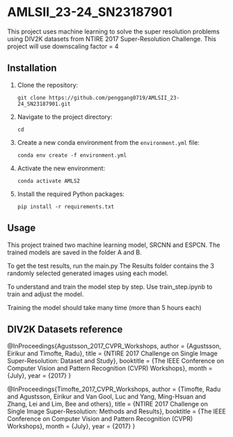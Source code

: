 # AMLSII_23-24_SN23187901

This project uses machine learning to solve the super resolution problems using DIV2K datasets from NTIRE 2017 Super-Resolution Challenge. This project will use downscaling factor = 4

## Installation

1. Clone the repository:
    ```
    git clone https://github.com/penggang0719/AMLSII_23-24_SN23187901.git
    ```

2. Navigate to the project directory:
    ```
    cd 
    ```
    
3. Create a new conda environment from the `environment.yml` file:
    ```
    conda env create -f environment.yml
    ```

4. Activate the new environment:
    ```
    conda activate AMLS2
    ```

5. Install the required Python packages:
    ```
    pip install -r requirements.txt
    ```

## Usage

This project trained two machine learning model, SRCNN and ESPCN. The trained models are saved in the folder A and B.

To get the test results, run the main.py
The Results folder contains the 3 randomly selected generated images using each model.

To understand and train the model step by step. Use train_step.ipynb to train and adjust the model. 

Training the model should take many time (more than 5 hours each)

## DIV2K Datasets reference

@InProceedings{Agustsson_2017_CVPR_Workshops,
	author = {Agustsson, Eirikur and Timofte, Radu},
	title = {NTIRE 2017 Challenge on Single Image Super-Resolution: Dataset and Study},
	booktitle = {The IEEE Conference on Computer Vision and Pattern Recognition (CVPR) Workshops},
	month = {July},
	year = {2017}
} 

@InProceedings{Timofte_2017_CVPR_Workshops,
author = {Timofte, Radu and Agustsson, Eirikur and Van Gool, Luc and Yang, Ming-Hsuan and Zhang, Lei and Lim, Bee and others},
title = {NTIRE 2017 Challenge on Single Image Super-Resolution: Methods and Results},
booktitle = {The IEEE Conference on Computer Vision and Pattern Recognition (CVPR) Workshops},
month = {July},
year = {2017}
}
